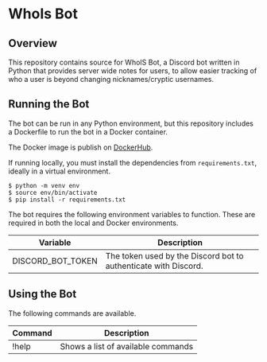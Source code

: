 # WhoIs Bot

## Overview

This repository contains source for WhoIS Bot, a Discord bot written in Python that provides server wide notes for users, to allow easier tracking of who a user is beyond changing nicknames/cryptic usernames.

## Running the Bot

The bot can be run in any Python environment, but this repository includes a Dockerfile to run the bot in a Docker container.

The Docker image is publish on [DockerHub](https://hub.docker.com/r/toastytoast/whois-bot).

If running locally, you must install the dependencies from `requirements.txt`, ideally in a virtual environment.

```shell
$ python -m venv env
$ source env/bin/activate
$ pip install -r requirements.txt
```

The bot requires the following environment variables to function. These are required in both the local and Docker environments.

| Variable                    | Description                                                     |
|-----------------------------|-----------------------------------------------------------------|
| DISCORD_BOT_TOKEN           | The token used by the Discord bot to authenticate with Discord. |


## Using the Bot

The following commands are available.

| Command | Description                                                         |
|---------|---------------------------------------------------------------------|
| !help   | Shows a list of available commands                                  |
